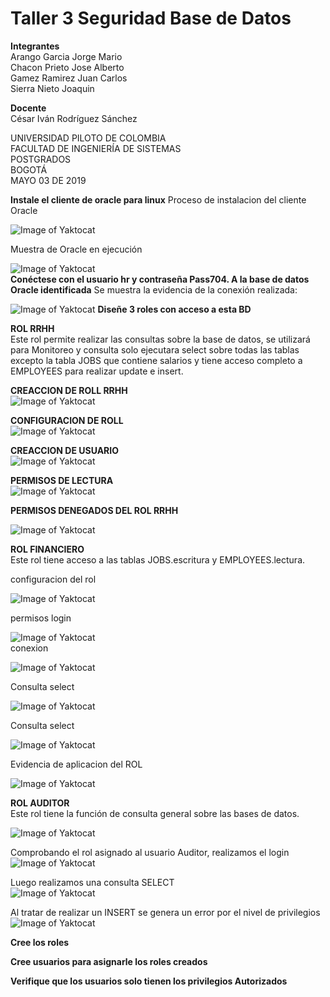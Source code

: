 # Taller 3 Seguridad Base de Datos   


**Integrantes**  
Arango Garcia Jorge Mario   
Chacon Prieto Jose Alberto   
Gamez Ramirez Juan Carlos   
Sierra Nieto Joaquin   

**Docente**   
César Iván Rodríguez Sánchez   

UNIVERSIDAD PILOTO DE COLOMBIA   
FACULTAD DE INGENIERÍA DE SISTEMAS   
POSTGRADOS   
BOGOTÁ   
MAYO 03 DE 2019   



**Instale el cliente de oracle para linux**
Proceso de instalacion del cliente Oracle  

![Image of Yaktocat](https://raw.githubusercontent.com/jomaarango/Taller3G1/taller-3-borrador/accesoDB.PNG) 



Muestra de Oracle en ejecución  

![Image of Yaktocat](https://raw.githubusercontent.com/jomaarango/Taller3G1/taller-3-borrador/OracleInstalado.JPG)  
**Conéctese con el usuario hr y contraseña Pass704. A la base de datos Oracle identificada**
Se muestra la evidencia de la conexión realizada:  

![Image of Yaktocat](https://raw.githubusercontent.com/jomaarango/Taller3G1/taller-3-borrador/Conexion.JPG) 
**Diseñe 3 roles con acceso a esta BD** 

**ROL RRHH**  
Este rol permite realizar las consultas sobre la base de datos, se utilizará para Monitoreo y consulta solo ejecutara select sobre todas las tablas excepto la tabla JOBS que contiene salarios y tiene acceso completo a EMPLOYEES para realizar update e insert.

**CREACCION DE ROLL RRHH**    
![Image of Yaktocat](https://github.com/jomaarango/Taller3G1/blob/taller-3-borrador/rol%20creado%20de%20recursos%20humanos.PNG)   

**CONFIGURACION DE ROLL**    
![Image of Yaktocat](https://github.com/jomaarango/Taller3G1/blob/taller-3-borrador/configuriacion%20de%20permisos%20del%20rol%20RRHH.PNG)  


**CREACCION DE USUARIO**  
![Image of Yaktocat](https://github.com/jomaarango/Taller3G1/blob/taller-3-borrador/CREACION%20DE%20USUARIO%20Y%20ASIGNACION%20DE%20ROL%20RRHHH.PNG)  


**PERMISOS DE LECTURA**    
![Image of Yaktocat](https://github.com/jomaarango/Taller3G1/blob/taller-3-borrador/PERMISOS%20DEL%20JOMAARANGO.PNG)  

**PERMISOS DENEGADOS DEL ROL RRHH**

![Image of Yaktocat](https://github.com/jomaarango/Taller3G1/blob/taller-3-borrador/Evidencia%20que%20no%20puede%20ver%20datos%20de%20la%20tabla%20JOBS.PNG)  

**ROL FINANCIERO**  
Este rol tiene acceso a las tablas JOBS.escritura y EMPLOYEES.lectura.

configuracion del rol  

![Image of Yaktocat](https://raw.githubusercontent.com/jomaarango/Taller3G1/taller-3-borrador/Financiero1.PNG)  

permisos login  


![Image of Yaktocat](https://raw.githubusercontent.com/jomaarango/Taller3G1/taller-3-borrador/Financiero2.PNG)  
conexion

![Image of Yaktocat](https://raw.githubusercontent.com/jomaarango/Taller3G1/taller-3-borrador/Financiero3.PNG)  

Consulta select 


![Image of Yaktocat](https://raw.githubusercontent.com/jomaarango/Taller3G1/taller-3-borrador/Financiero4.PNG)  

Consulta select 

![Image of Yaktocat](https://raw.githubusercontent.com/jomaarango/Taller3G1/taller-3-borrador/Financiero5.PNG)  

Evidencia de aplicacion del ROL 

![Image of Yaktocat](https://raw.githubusercontent.com/jomaarango/Taller3G1/taller-3-borrador/Financiero6.PNG)   


**ROL AUDITOR**  
Este rol tiene la función de consulta general sobre las bases de datos.   

![Image of Yaktocat](https://raw.githubusercontent.com/jomaarango/Taller3G1/taller-3-borrador/Rolauditor.JPG)  

 Comprobando el rol asignado al usuario Auditor, realizamos el login    
![Image of Yaktocat](https://raw.githubusercontent.com/jomaarango/Taller3G1/taller-3-borrador/loginauditor.JPG)

  Luego realizamos una consulta SELECT   
![Image of Yaktocat](https://raw.githubusercontent.com/jomaarango/Taller3G1/taller-3-borrador/selectauditor.JPG)  

  Al tratar de realizar un INSERT se genera un error por el nivel de privilegios   
![Image of Yaktocat](https://raw.githubusercontent.com/jomaarango/Taller3G1/taller-3-borrador/insertauditor.JPG)

**Cree los roles** 

**Cree usuarios para asignarle los roles creados** 

**Verifique que los usuarios solo tienen los privilegios  Autorizados**
